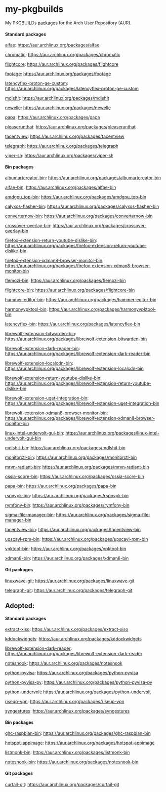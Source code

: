 # my-pkgbuilds
My PKGBUILDs [packages](https://aur.archlinux.org/packages?K=begin-theadventu&SeB=m) for the Arch User Repository (AUR).

#### Standard packages
[alfae](https://github.com/suchmememanyskill/Alfae): https://aur.archlinux.org/packages/alfae

[chromatic](https://github.com/nate-xyz/chromatic): https://aur.archlinux.org/packages/chromatic

[flightcore](https://github.com/R2NorthstarTools/FlightCore): https://aur.archlinux.org/packages/flightcore

[footage](https://gitlab.com/adhami3310/Footage): https://aur.archlinux.org/packages/footage

[latencyflex-proton-ge-custom](https://github.com/ishitatsuyuki/LatencyFleX): https://aur.archlinux.org/packages/latencyflex-proton-ge-custom

[mdlshit](https://github.com/headassbtw/mdlshit): https://aur.archlinux.org/packages/mdlshit

[newelle](https://github.com/qwersyk/Newelle): https://aur.archlinux.org/packages/newelle

[papa](https://github.com/AnActualEmerald/papa): https://aur.archlinux.org/packages/papa

[pleaserunthat](https://github.com/Sebicodes99/pleaserunthat-beta): https://aur.archlinux.org/packages/pleaserunthat

[tacentview](https://github.com/bluescan/tacentview): https://aur.archlinux.org/packages/tacentview

[telegraph](https://github.com/fkinoshita/Telegraph): https://aur.archlinux.org/packages/telegraph

[viper-sh](https://github.com/0neGal/viper-sh): https://aur.archlinux.org/packages/viper-sh

#### Bin packages
[albumartcreator-bin](https://github.com/0neGal/albumArtCreator): https://aur.archlinux.org/packages/albumartcreator-bin

[alfae-bin](https://github.com/suchmememanyskill/Alfae): https://aur.archlinux.org/packages/alfae-bin

[amdgpu_top-bin](https://github.com/Umio-Yasuno/amdgpu_top): https://aur.archlinux.org/packages/amdgpu_top-bin

[calyxos-flasher-bin](https://gitlab.com/CalyxOS/device-flasher): https://aur.archlinux.org/packages/calyxos-flasher-bin

[converternow-bin](https://github.com/ferraridamiano/ConverterNOW): https://aur.archlinux.org/packages/converternow-bin

[crossover-overlay-bin](https://github.com/lacymorrow/crossover): https://aur.archlinux.org/packages/crossover-overlay-bin

[firefox-extension-return-youtube-dislike-bin](https://addons.mozilla.org/addon/return-youtube-dislikes): https://aur.archlinux.org/packages/firefox-extension-return-youtube-dislike-bin

[firefox-extension-xdman8-browser-monitor-bin](https://addons.mozilla.org/addon/xdm-browser-monitor-v8): https://aur.archlinux.org/packages/firefox-extension-xdman8-browser-monitor-bin

[flemozi-bin](https://github.com/KRTirtho/flemozi): https://aur.archlinux.org/packages/flemozi-bin

[flightcore-bin](https://github.com/R2NorthstarTools/FlightCore): https://aur.archlinux.org/packages/flightcore-bin

[hammer-editor-bin](https://github.com/Wavesonics/hammer-editor): https://aur.archlinux.org/packages/hammer-editor-bin

[harmonyvpktool-bin](https://github.com/harmonytf/HarmonyVPKTool): https://aur.archlinux.org/packages/harmonyvpktool-bin

[latencyflex-bin](https://github.com/ishitatsuyuki/LatencyFleX): https://aur.archlinux.org/packages/latencyflex-bin

[librewolf-extension-bitwarden-bin](https://addons.mozilla.org/addon/bitwarden-password-manager): https://aur.archlinux.org/packages/librewolf-extension-bitwarden-bin

[librewolf-extension-dark-reader-bin](https://addons.mozilla.org/addon/darkreader): https://aur.archlinux.org/packages/librewolf-extension-dark-reader-bin

[librewolf-extension-localcdn-bin](https://addons.mozilla.org/addon/localcdn-fork-of-decentraleyes): https://aur.archlinux.org/packages/librewolf-extension-localcdn-bin

[librewolf-extension-return-youtube-dislike-bin](https://addons.mozilla.org/addon/return-youtube-dislikes): https://aur.archlinux.org/packages/librewolf-extension-return-youtube-dislike-bin

[librewolf-extension-uget-integration-bin](https://addons.mozilla.org/addon/ugetintegration): https://aur.archlinux.org/packages/librewolf-extension-uget-integration-bin

[librewolf-extension-xdman8-browser-monitor-bin](https://addons.mozilla.org/addon/xdm-browser-monitor-v8): https://aur.archlinux.org/packages/librewolf-extension-xdman8-browser-monitor-bin

[linux-intel-undervolt-gui-bin](https://github.com/lukechadwick/linux-intel-undervolt-gui): https://aur.archlinux.org/packages/linux-intel-undervolt-gui-bin

[mdlshit-bin](https://github.com/headassbtw/mdlshit): https://aur.archlinux.org/packages/mdlshit-bin

[monitorctl-bin](https://github.com/5iddy/monitorctl): https://aur.archlinux.org/packages/monitorctl-bin

[mrvn-radiant-bin](https://github.com/MRVN-Radiant/MRVN-Radiant): https://aur.archlinux.org/packages/mrvn-radiant-bin

[ossia-score-bin](https://github.com/ossia/score): https://aur.archlinux.org/packages/ossia-score-bin

[papa-bin](https://github.com/AnActualEmerald/papa): https://aur.archlinux.org/packages/papa-bin

[rspnvpk-bin](https://github.com/taskinoz/RSPNVPK): https://aur.archlinux.org/packages/rspnvpk-bin

[rymfony-bin](https://github.com/Orbitale/Rymfony): https://aur.archlinux.org/packages/rymfony-bin

[sigma-file-manager-bin](https://github.com/aleksey-hoffman/sigma-file-manager): https://aur.archlinux.org/packages/sigma-file-manager-bin

[tacentview-bin](https://github.com/bluescan/tacentview): https://aur.archlinux.org/packages/tacentview-bin

[upscayl-rpm-bin](https://github.com/upscayl/upscayl): https://aur.archlinux.org/packages/upscayl-rpm-bin

[vpktool-bin](https://github.com/craftablescience/VPKTool): https://aur.archlinux.org/packages/vpktool-bin

[xdman8-bin](https://github.com/subhra74/xdm-experimental-binaries): https://aur.archlinux.org/packages/xdman8-bin

#### Git packages
[linuxwave-git](https://github.com/orhun/linuxwave): https://aur.archlinux.org/packages/linuxwave-git

[telegraph-git](https://github.com/fkinoshita/Telegraph): https://aur.archlinux.org/packages/telegraph-git

## Adopted:
#### Standard packages

[extract-xiso](https://github.com/XboxDev/extract-xiso): https://aur.archlinux.org/packages/extract-xiso

[kddockwidgets](https://github.com/KDAB/KDDockWidgets): https://aur.archlinux.org/packages/kddockwidgets

[librewolf-extension-dark-reader](https://github.com/darkreader/darkreader): https://aur.archlinux.org/packages/librewolf-extension-dark-reader

[notesnook](https://github.com/streetwriters/notesnook): https://aur.archlinux.org/packages/notesnook

[python-pyvisa](https://github.com/pyvisa/pyvisa): https://aur.archlinux.org/packages/python-pyvisa

[python-pyvisa-py](https://github.com/pyvisa/pyvisa-py): https://aur.archlinux.org/packages/python-pyvisa-py

[python-undervolt](https://github.com/georgewhewell/undervolt): https://aur.archlinux.org/packages/python-undervolt

[riseup-vpn](https://github.com/leapcode/bitmask-vpn): https://aur.archlinux.org/packages/riseup-vpn

[syngestures](https://github.com/mqudsi/syngesture): https://aur.archlinux.org/packages/syngestures

#### Bin packages

[ghc-raspbian-bin](https://archive.raspbian.org/raspbian/pool/main/g/ghc): https://aur.archlinux.org/packages/ghc-raspbian-bin

[hotspot-appimage](https://github.com/KDAB/hotspot): https://aur.archlinux.org/packages/hotspot-appimage

[listmonk-bin](https://github.com/knadh/listmonk): https://aur.archlinux.org/packages/listmonk-bin

[notesnook-bin](https://github.com/streetwriters/notesnook): https://aur.archlinux.org/packages/notesnook-bin

#### Git packages
[curtail-git](https://github.com/Huluti/Curtail): https://aur.archlinux.org/packages/curtail-git
